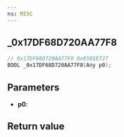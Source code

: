 ```yaml
---
ns: MISC
---
```

## _0x17DF68D720AA77F8

```c
// 0x17DF68D720AA77F8 0x8501E727
BOOL _0x17DF68D720AA77F8(Any p0);
```


## Parameters
* **p0**: 

## Return value
